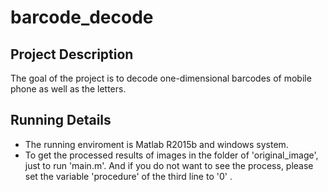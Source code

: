 # barcode_decode
## Project Description  
The goal of the project is to decode one-dimensional barcodes of mobile phone as well as the letters.
## Running Details
* The running enviroment is Matlab R2015b and windows system.
* To get the processed results of images in the folder of 'original_image', just to run 'main.m'. And if you do not want to see the process, please set the variable 'procedure' of the third line to '0' .

